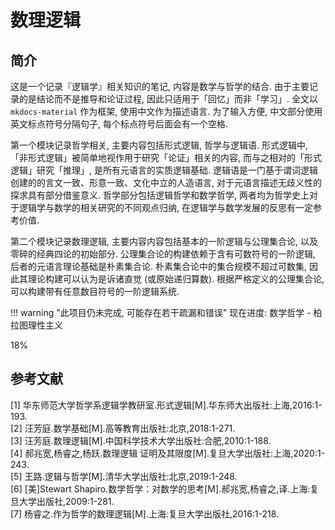 # 数理逻辑

## 简介
这是一个记录『逻辑学』相关知识的笔记, 内容是数学与哲学的结合. 由于主要记录的是结论而不是推导和论证过程, 因此只适用于「回忆」而非「学习」. 全文以 `mkdocs-material` 作为框架, 使用中文作为描述语言. 为了输入方便, 中文部分使用英文标点符号分隔句子, 每个标点符号后面会有一个空格.

第一个模块记录哲学相关, 主要内容包括形式逻辑, 哲学与逻辑语. 形式逻辑中, 「非形式逻辑」被简单地视作用于研究「论证」相关的内容, 而与之相对的「形式逻辑」研究「推理」, 是所有元语言的实质逻辑基础. 逻辑语是一门基于谓词逻辑创建的的言文一致、形意一致、文化中立的人造语言, 对于元语言描述无歧义性的探求具有部分借鉴意义. 哲学部分包括逻辑哲学和数学哲学, 两者均为哲学史上对于逻辑学与数学的相关研究的不同观点归纳, 在逻辑学与数学发展的反思有一定参考价值.

第二个模块记录数理逻辑, 主要内容内容包括基本的一阶逻辑与公理集合论, 以及零碎的经典四论的初始部分. 公理集合论的构建依赖于含有可数符号的一阶逻辑, 后者的元语言理论基础是朴素集合论. 朴素集合论中的集合规模不超过可数集, 因此其理论构建可以认为是诉诸直觉 (或原始递归算数). 根据严格定义的公理集合论, 可以构建带有任意数目符号的一阶逻辑系统.

!!! warning "此项目仍未完成, 可能存在若干疏漏和错误"
    <label> 现在进度: 数学哲学 - 柏拉图理性主义 </label>
    <div class="progress-container">
        <div class="progress-percentage" style="width: 18%;"> 18% </div>
    </div>

## 参考文献
[1] 华东师范大学哲学系逻辑学教研室.形式逻辑[M].华东师大出版社:上海,2016:1-193.  
[2] 汪芳庭.数学基础[M].高等教育出版社:北京,2018:1-271.  
[3] 汪芳庭.数理逻辑[M].中国科学技术大学出版社:合肥,2010:1-188.  
[4] 郝兆宽,杨睿之,杨跃.数理逻辑 证明及其限度[M].复旦大学出版社:上海,2020:1-243.  
[5] 王路.逻辑与哲学[M].清华大学出版社:北京,2019:1-248.    
[6] [美]Stewart Shapiro.数学哲学：对数学的思考[M].郝兆宽,杨睿之,译.上海:复旦大学出版社,2009:1-281.  
[7] 杨睿之.作为哲学的数理逻辑[M].上海:复旦大学出版社,2016:1-218.
